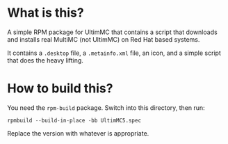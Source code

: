 # What is this?
A simple RPM package for UltimMC that contains a script that downloads and installs real MultiMC (not UltimMC) on Red Hat based systems.

It contains a `.desktop` file, a `.metainfo.xml` file, an icon, and a simple script that does the heavy lifting.

# How to build this?
You need the `rpm-build` package. Switch into this directory, then run:
```
rpmbuild --build-in-place -bb UltimMC5.spec
```

Replace the version with whatever is appropriate.
